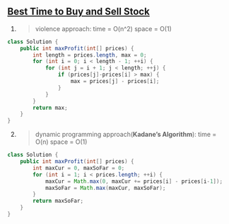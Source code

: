 ## [Best Time to Buy and Sell Stock](https://leetcode.com/problems/best-time-to-buy-and-sell-stock/description/)

1. > violence approach: time = O(n^2) space = O(1)

```java
class Solution {
    public int maxProfit(int[] prices) {
        int length = prices.length, max = 0;
        for (int i = 0; i < length - 1; ++i) {
            for (int j = i + 1; j < length; ++j) {
                if (prices[j]-prices[i] > max) {
                    max = prices[j] - prices[i];
                }
            }
        }
        return max;
    }
}
```

2. > dynamic programming approach(**Kadane’s Algorithm**): time = O(n) space = O(1)

```java
class Solution {
    public int maxProfit(int[] prices) {
        int maxCur = 0, maxSoFar = 0;
        for (int i = 1; i < prices.length; ++i) {
            maxCur = Math.max(0, maxCur += prices[i] - prices[i-1]);
            maxSoFar = Math.max(maxCur, maxSoFar);
        }
        return maxSoFar;
    }
}
```


